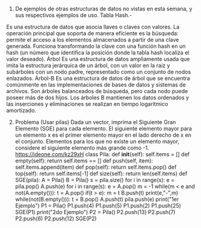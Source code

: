 1. De ejemplos de otras estructuras de datos no vistas en esta semana, y sus respectivos ejemplos de uso. 
Tabla Hash.- 

Es una estructura de datos que asocia llaves o claves con valores. La operación principal que soporta de manera eficiente es la búsqueda: permite el acceso a los elementos almacenados a partir de una clave generada. Funciona transformando la clave con una función hash en un hash (un número que identifica la posición  donde la tabla hash localiza el valor deseado).
Árbol 
Es una estructura de datos ampliamente usada que imita la estructura jerárquica de un árbol, con un valor en la raíz y subárboles con un nodo padre, representado como un conjunto de nodos enlazados.
Árbol-B
Es una estructura de datos de árbol que se encuentra comúnmente en las implementaciones de bases de datos y sistemas de archivos. Son árboles balanceados de búsqueda, pero cada nodo puede poseer más de dos hijos. Los árboles B mantienen los datos ordenados y las inserciones y eliminaciones se realizan en tiempo logarítmico amortizado.

2. Problema (Usar pilas) Dada un vector, imprima el Siguiente Gran Elemento (SGE) para cada elemento. El siguiente elemento mayor para un elemento x es el primer elemento mayor en el lado derecho de x en el conjunto. Elementos para los que no existe un elemento mayor, considere el siguiente elemento más grande como -1.
https://ideone.com/kz29xH
    class Pila:
        def __init__(self):
            self.items = []
        def empty(self):
            return self.items == []
        def push(self, item):
            self.items.append(item)
        def pop(self):
            return self.items.pop()
        def top(self):
            return self.items[-1]
        def size(self):
            return len(self.items)
    def SGE(pila):
        A = Pila()
        B = Pila()
        s = pila.size()
        for i in range(s):
            e = pila.pop()
            A.push(e)
        for i in range(s):
            e = A.pop()
            m = -1
            while(m < e and not(A.empty())):
                t = A.pop()
                if(t > e):
                    m = t
                B.push(t)
            print(e,"-",m)
            while(not(B.empty())):
                t = B.pop()
                A.push(t)
            pila.push(e)
    print("1er Ejemplo")
    P1 = Pila()
    P1.push(4)
    P1.push(5)
    P1.push(2)
    P1.push(25)
    SGE(P1)
    print("2do Ejemplo")
    P2 = Pila()
    P2.push(13)
    P2.push(7)
    P2.push(6)
    P2.push(12)
    SGE(P2)
